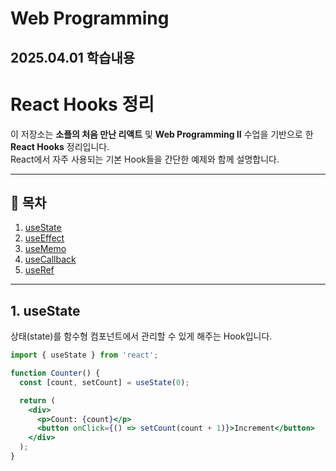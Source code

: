 # Web Programming
## 2025.04.01 학습내용
# React Hooks 정리

이 저장소는 **소플의 처음 만난 리액트** 및 **Web Programming II** 수업을 기반으로 한 **React Hooks** 정리입니다.  
React에서 자주 사용되는 기본 Hook들을 간단한 예제와 함께 설명합니다.

---

## 📌 목차

1. [useState](#1-usestate)
2. [useEffect](#2-useeffect)
3. [useMemo](#3-usememo)
4. [useCallback](#4-usecallback)
5. [useRef](#5-useref)

---

## 1. useState

상태(state)를 함수형 컴포넌트에서 관리할 수 있게 해주는 Hook입니다.

```jsx
import { useState } from 'react';

function Counter() {
  const [count, setCount] = useState(0);

  return (
    <div>
      <p>Count: {count}</p>
      <button onClick={() => setCount(count + 1)}>Increment</button>
    </div>
  );
}
